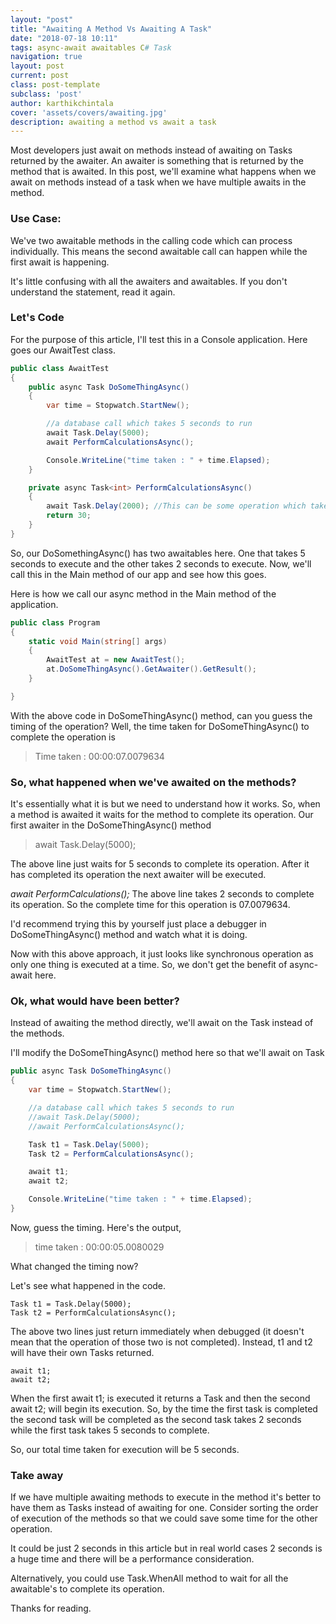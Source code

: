 ```yaml
---
layout: "post"
title: "Awaiting A Method Vs Awaiting A Task"
date: "2018-07-18 10:11"
tags: async-await awaitables C# Task
navigation: true
layout: post
current: post
class: post-template
subclass: 'post'
author: karthikchintala
cover: 'assets/covers/awaiting.jpg'
description: awaiting a method vs await a task
---
```

Most developers just await on methods instead of awaiting on Tasks returned by the awaiter. An awaiter is something that is returned by the method that is awaited.
In this post, we'll examine what happens when we await on methods instead of a task when we have multiple awaits in the method.

### Use Case:

We've two awaitable methods in the calling code which can process individually. This means the second awaitable call can happen while the first await is happening.

It's little confusing with all the awaiters and awaitables. If you don't understand the statement, read it again.

### Let's Code

For the purpose of this article, I'll test this in a Console application. Here goes our AwaitTest class.

```csharp
public class AwaitTest  
{  
    public async Task DoSomeThingAsync()  
    {  
        var time = Stopwatch.StartNew();  

        //a database call which takes 5 seconds to run  
        await Task.Delay(5000);  
        await PerformCalculationsAsync();  

        Console.WriteLine("time taken : " + time.Elapsed);  
    }  

    private async Task<int> PerformCalculationsAsync()  
    {  
        await Task.Delay(2000); //This can be some operation which takes 2 sec.  
        return 30;  
    }  
}
```
So, our DoSomethingAsync() has two awaitables here. One that takes 5 seconds to execute and the other takes 2 seconds to execute. Now, we'll call this in the Main method of our app and see how this goes.

Here is how we call our async method in the Main method of the application.

```csharp
public class Program  
{  
    static void Main(string[] args)  
    {  
        AwaitTest at = new AwaitTest();  
        at.DoSomeThingAsync().GetAwaiter().GetResult();  
    }  

}
```
With the above code in DoSomeThingAsync() method, can you guess the timing of the operation?
Well, the time taken for DoSomeThingAsync() to complete the operation is

> Time taken : 00:00:07.0079634

### So, what happened when we've awaited on the methods?

It's essentially what it is but we need to understand how it works. So, when a method is awaited it waits for the method to complete its operation.
Our first awaiter in the DoSomeThingAsync() method

> await Task.Delay(5000);

The above line just waits for 5 seconds to complete its operation. After it has completed its operation the next awaiter will be executed.

_await PerformCalculations();_ The above line takes 2 seconds to complete its operation. So the complete time for this operation is 07.0079634.

I'd recommend trying this by yourself just place a debugger in DoSomeThingAsync() method and watch what it is doing.

Now with this above approach, it just looks like synchronous operation as only one thing is executed at a time. So, we don't get the benefit of async-await here.

### Ok, what would have been better?

Instead of awaiting the method directly, we'll await on the Task instead of the methods.

I'll modify the DoSomeThingAsync() method here so that we'll await on Task

```csharp
public async Task DoSomeThingAsync()  
{  
    var time = Stopwatch.StartNew();  

    //a database call which takes 5 seconds to run  
    //await Task.Delay(5000);  
    //await PerformCalculationsAsync();  

    Task t1 = Task.Delay(5000);  
    Task t2 = PerformCalculationsAsync();  

    await t1;  
    await t2;  

    Console.WriteLine("time taken : " + time.Elapsed);  
}  
```
Now, guess the timing. Here's the output,

> time taken : 00:00:05.0080029

What changed the timing now?

Let's see what happened in the code.

```
Task t1 = Task.Delay(5000);  
Task t2 = PerformCalculationsAsync();
```

The above two lines just return immediately when debugged (it doesn't mean that the operation of those two is not completed). Instead, t1 and t2 will have their own Tasks returned.

```
await t1;  
await t2;  
```

When the first await t1; is executed it returns a Task and then the second await t2; will begin its execution. So, by the time the first task is completed the second task will be completed as the second task takes 2 seconds while the first task takes 5 seconds to complete.

So, our total time taken for execution will be 5 seconds.

### Take away

If we have multiple awaiting methods to execute in the method it's better to have them as Tasks instead of awaiting for one. Consider sorting the order of execution of the methods so that we could save some time for the other operation.

It could be just 2 seconds in this article but in real world cases 2 seconds is a huge time and there will be a performance consideration.


Alternatively, you could use Task.WhenAll method to wait for all the awaitable's to complete its operation.

Thanks for reading.
